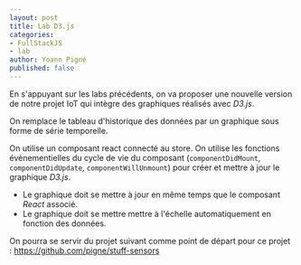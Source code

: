 ```yaml
---
layout: post
title: Lab D3.js
categories:
- FullStackJS
- lab
author: Yoann Pigné
published: false
---
```


En s'appuyant sur les labs précédents, on va proposer une nouvelle version de notre projet IoT qui intègre des graphiques réalisés avec *D3.js*.


On remplace le tableau d'historique des données par un graphique sous forme de série temporelle.



On utilise un composant react connecté au store. On utilise les fonctions évènementielles  du cycle de vie du composant (`componentDidMount`,
`componentDidUpdate`, `componentWillUnmount`) pour créer et mettre à jour le graphique *D3.js*.

- Le graphique doit se mettre à jour en même temps que le composant *React* associé.
- Le graphique doit se mettre mettre à l'échelle automatiquement en fonction des données.



On pourra se servir du projet suivant comme point de départ pour ce projet :
<https://github.com/pigne/stuff-sensors>
